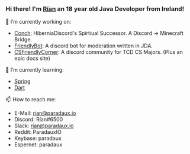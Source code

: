 ### Hi there! I'm [Rían](https://paradaux.io) an 18 year old Java Developer from Ireland! 

🔭 I’m currently working on:
  - [Conch](https://conch.rocks): HiberniaDiscord's Spirtiual Successor. A Discord -> Minecraft Bridge.
  - [FriendlyBot](https://github.com/ParadauxIO/FriendlyBot): A discord bot for moderation written in JDA.
  - [CSFriendlyCorner](https://csfriendlycorner.com): A discord community for TCD CS Majors. (Plus an epic docs site)

🌱 I’m currently learning:
  - [Spring](https://spring.io)
  - [Dart](https://dart.dev)
  
📫 How to reach me: 
  - E-Mail: rian@paradaux.io
  - Discord: Rían#6500
  - Slack: rian@paradaux.io
  - Reddit: ParadauxIO
  - Keybase: paradaux
  - Espernet: paradaux
